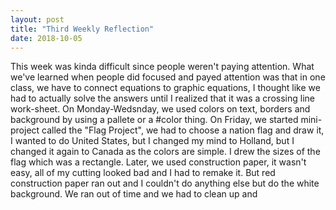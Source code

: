 ```yaml
---
layout: post
title: "Third Weekly Reflection"
date: 2018-10-05
---
```


This week was kinda difficult since people weren't paying attention. What we've learned when people did focused and payed attention was that in one class, we have to connect equations to graphic equations, I thought like we had to actually solve the answers until I realized that it was a crossing line work-sheet.
On Monday-Wedsnday, we used colors on text, borders and background by using a pallete or a #color thing.
On Friday, we started mini-project called the "Flag Project", we had to choose a nation flag and draw it, I wanted to do United States, but I changed my mind to Holland, but I changed it again to Canada as the colors are simple. I drew the sizes of the flag which was a rectangle. Later, we used construction paper, it wasn't easy, all of my cutting looked bad and I had to remake it.
But red construction paper ran out and I couldn't do anything else but do the white background. We ran out of time and we had to clean up and 
